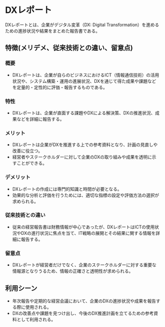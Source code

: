 # DXレポート
DXレポートとは、企業がデジタル変革（DX: Digital Transformation）を進めるための進捗状況や結果をまとめた報告書である。

## 特徴(メリデメ、従来技術との違い、留意点)
### 概要
* DXレポートは、企業が自らのビジネスにおけるICT（情報通信技術）の活用状況や、システム構築・運用の進展状況、DXを通じて得た成果や課題などを定量的・定性的に評価・報告するものである。

### 特性
* DXレポートは、企業が直面する課題やDXによる解決策、DXの推進状況、成果などを詳細に報告する。

### メリット
* DXレポートは企業がDXを推進する上での参考資料となり、計画の見直しや改善に役立つ。
* 経営者やステークホルダーに対して企業のDXの取り組みや成果を透明に示すことができる。

### デメリット
* DXレポートの作成には専門的知識と時間が必要となる。
* 効果的な分析と評価を行うためには、適切な指標の設定や評価方法の選択が求められる。

### 従来技術との違い
* 従来の経営報告書は財務情報が中心であったが、DXレポートはICTの使用状況やDXの進行状況に焦点を当て、IT戦略の展開とその結果に関する情報を詳細に報告する。

### 留意点
* DXレポートが経営者だけでなく、企業のステークホルダーに対する重要な情報源となりうるため、情報の正確さと透明性が求められる。

## 利用シーン
* 年次報告や定期的な経営会議において、企業のDXの進捗状況や成果を報告する際に使用される。
* DXの改善点や課題を見つけ出し、今後のDX推進計画を立てるための参考資料として利用される。
